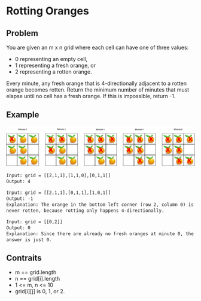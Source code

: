 # Rotting Oranges

## Problem

You are given an m x n grid where each cell can have one of three values:

- 0 representing an empty cell,
- 1 representing a fresh orange, or
- 2 representing a rotten orange.

Every minute, any fresh orange that is 4-directionally adjacent to a rotten orange becomes rotten.
Return the minimum number of minutes that must elapse until no cell has a fresh orange. If this is impossible, return -1.

## Example

![Example_1](../../images/day_54/1.png)

```text
Input: grid = [[2,1,1],[1,1,0],[0,1,1]]
Output: 4
```

```text
Input: grid = [[2,1,1],[0,1,1],[1,0,1]]
Output: -1
Explanation: The orange in the bottom left corner (row 2, column 0) is never rotten, because rotting only happens 4-directionally.
```

```text
Input: grid = [[0,2]]
Output: 0
Explanation: Since there are already no fresh oranges at minute 0, the answer is just 0.
```

## Contraits

- m == grid.length
- n == grid[i].length
- 1 <= m, n <= 10
- grid[i][j] is 0, 1, or 2.